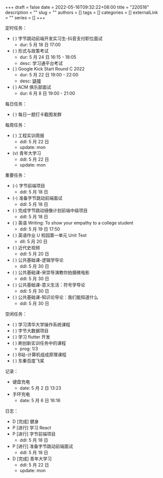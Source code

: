 +++ 
draft = false
date = 2022-05-16T09:32:22+08:00
title = "220516"
description = ""
slug = ""
authors = []
tags = []
categories = []
externalLink = ""
series = []
+++

定时任务：
- ( ) 字节跳动前端开发实习生-抖音支付职位面试
    - dur: 5 月 18 日 17:00 
- ( ) 形式与政策考试
    - dur: 5 月 24 日 16:15 - 18:05
    - desc: 学习通平台考试
- ( ) Google Kick Start Round C 2022
    - dur: 5 月 22 日 19:00 - 22:00
    - desc: [链接](https://codingcompetitions.withgoogle.com/kickstart)
- ( ) ACM 俱乐部面试
    - dur: 6 月 8 日 19:00 - 21:00

每日任务：
- ( ) 每日一题打卡截图发群

每周任务：
- ( ) 工程实训周报
    - ddl: 5 月 22 日
    - update: mon
- (v) 青年大学习
    - ddl: 5 月 22 日
    - update: mon

重要任务：
- (-) 字节前端项目
    - ddl: 5 月 18 日
- (-) 准备字节跳动前端面试
    - ddl: 5 月 18 日
- ( ) 完成字节跳动镜像计划前端中级项目
    - ddl: 5 月 18 日
- ( ) 英语 Writing: To show your empathy to a college student
    - ddl: 5 月 19 日 17:50
- ( ) 英语作业 U 校园第一单元 Unit Test
    - dll: 5 月 20 日
- ( ) 近代史视频
    - ddl: 5 月 20 日
- ( ) 公共基础课-逻辑学导论
    - ddl: 5 月 30 日
- ( ) 公共基础课-宋崇导演教你拍摄微电影
    - ddl: 5 月 30 日
- ( ) 公共基础课-意义生活：符号学导论
    - ddl: 5 月 30 日
- ( ) 公共基础课-知识论导论：我们能知道什么
    - ddl: 5 月 30 日

空闲任务：
- ( ) 学习清华大学操作系统课程
- ( ) 字节大数据项目
- ( ) 学习 flutter 开发
- ( ) 刷创新实训任务中的课程
    - prog: 1/3
- ( ) B站-计算机组成原理课程
- ( ) 东秦百度飞桨

记录：
- 键盘充电
  - date: 5 月 2 日 13:23
- 手环充电
  - date: 5 月 6 日 16:16

日志：
- D [完成] 健身
- P [进行] 学习 React
- P [进行] 字节前端项目
    - ddl: 5 月 18 日
- P [进行] 准备字节跳动前端面试
    - ddl: 5 月 18 日
- D [完成] 青年大学习
    - ddl: 5 月 22 日
    - update: mon
